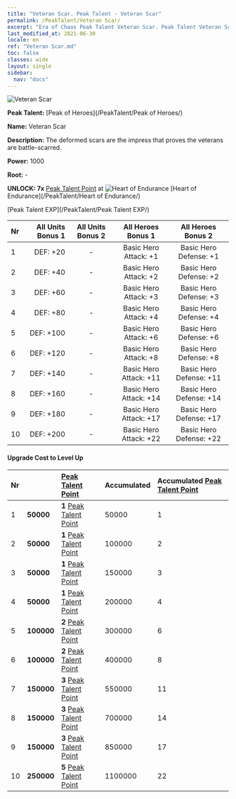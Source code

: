 ```yaml
---
title: "Veteran Scar. Peak Talent - Veteran Scar"
permalink: /PeakTalent/Veteran Scar/
excerpt: "Era of Chaos Peak Talent Veteran Scar. Peak Talent Veteran Scar. Veteran Scar"
last_modified_at: 2021-06-30
locale: en
ref: "Veteran Scar.md"
toc: false
classes: wide
layout: single
sidebar:
  nav: "docs"
---
```


  ![Veteran Scar](/images/pt/talent_1003.png)

  **Peak Talent:** [Peak of Heroes](/PeakTalent/Peak of Heroes/)

  **Name:** Veteran Scar

  **Description:** The deformed scars are the impress that proves the veterans are battle-scarred.

  **Power:** 1000

  **Root:** -

  **UNLOCK: 7x** [Peak Talent Point](/Items/con_934/) at ![Heart of Endurance](/images/pt/talent_1002.png) [Heart of Endurance](/PeakTalent/Heart of Endurance/)

  [Peak Talent EXP](/PeakTalent/Peak Talent EXP/)

  | Nr | All Units Bonus 1 | All Units Bonus 2 | All Heroes Bonus 1 | All Heroes Bonus 2 |
  |:---|--------------:|:-------------:|:-------------:|:-------------:|
  | 1 | DEF: +20 | - | Basic Hero Attack: +1 | Basic Hero Defense: +1 |
  | 2 | DEF: +40 | - | Basic Hero Attack: +2 | Basic Hero Defense: +2 |
  | 3 | DEF: +60 | - | Basic Hero Attack: +3 | Basic Hero Defense: +3 |
  | 4 | DEF: +80 | - | Basic Hero Attack: +4 | Basic Hero Defense: +4 |
  | 5 | DEF: +100 | - | Basic Hero Attack: +6 | Basic Hero Defense: +6 |
  | 6 | DEF: +120 | - | Basic Hero Attack: +8 | Basic Hero Defense: +8 |
  | 7 | DEF: +140 | - | Basic Hero Attack: +11 | Basic Hero Defense: +11 |
  | 8 | DEF: +160 | - | Basic Hero Attack: +14 | Basic Hero Defense: +14 |
  | 9 | DEF: +180 | - | Basic Hero Attack: +17 | Basic Hero Defense: +17 |
  | 10 | DEF: +200 | - | Basic Hero Attack: +22 | Basic Hero Defense: +22 |


#### Upgrade Cost to Level Up

  | Nr | <i class="fas fa-coins"/> | [Peak Talent Point](/Items/con_934/) | Accumulated <i class="fas fa-coins"/> | Accumulated [Peak Talent Point](/Items/con_934/) |
  |:---|:--------------|:-------------|:-------------|:-------------|
  | 1 | **50000** | **1** [Peak Talent Point](/Items/con_934/) | 50000 | 1 |
  | 2 | **50000** | **1** [Peak Talent Point](/Items/con_934/) | 100000 | 2 |
  | 3 | **50000** | **1** [Peak Talent Point](/Items/con_934/) | 150000 | 3 |
  | 4 | **50000** | **1** [Peak Talent Point](/Items/con_934/) | 200000 | 4 |
  | 5 | **100000** | **2** [Peak Talent Point](/Items/con_934/) | 300000 | 6 |
  | 6 | **100000** | **2** [Peak Talent Point](/Items/con_934/) | 400000 | 8 |
  | 7 | **150000** | **3** [Peak Talent Point](/Items/con_934/) | 550000 | 11 |
  | 8 | **150000** | **3** [Peak Talent Point](/Items/con_934/) | 700000 | 14 |
  | 9 | **150000** | **3** [Peak Talent Point](/Items/con_934/) | 850000 | 17 |
  | 10 | **250000** | **5** [Peak Talent Point](/Items/con_934/) | 1100000 | 22 |
